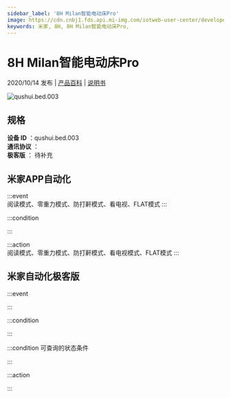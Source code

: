 ```yaml
---
sidebar_label: '8H Milan智能电动床Pro'
image: https://cdn.cnbj1.fds.api.mi-img.com/iotweb-user-center/developer_16790477692262zXoFQHx.png?GalaxyAccessKeyId=AKVGLQWBOVIRQ3XLEW&Expires=9223372036854775807&Signature=tastq9F9QNTuA5zUPPR52vZx3gU=
keywords: 米家, 8H, 8H Milan智能电动床Pro, 
---
```

# 8H Milan智能电动床Pro

2020/10/14 发布 | [产品百科](https://home.mi.com/webapp/content/baike/product/index.html?model=qushui.bed.003/) | [说明书](https://home.mi.com/views/introduction.html?model=qushui.bed.003&region=cn)

![qushui.bed.003](https://cdn.cnbj1.fds.api.mi-img.com/iotweb-user-center/developer_16790477692262zXoFQHx.png?GalaxyAccessKeyId=AKVGLQWBOVIRQ3XLEW&Expires=9223372036854775807&Signature=tastq9F9QNTuA5zUPPR52vZx3gU=)

## 规格  
> 
**设备 ID** ：qushui.bed.003  
**通讯协议** ：  
**极客版**  ： 待补充 


## 米家APP自动化  

:::event  
阅读模式、零重力模式、防打鼾模式、看电视、FLAT模式
:::

:::condition  

:::

:::action   
阅读模式、零重力模式、防打鼾模式、看电视模式、FLAT模式
:::

## 米家自动化极客版  

:::event  

:::

:::condition  

:::

:::condition 可查询的状态条件  

:::

:::action  

:::

        
